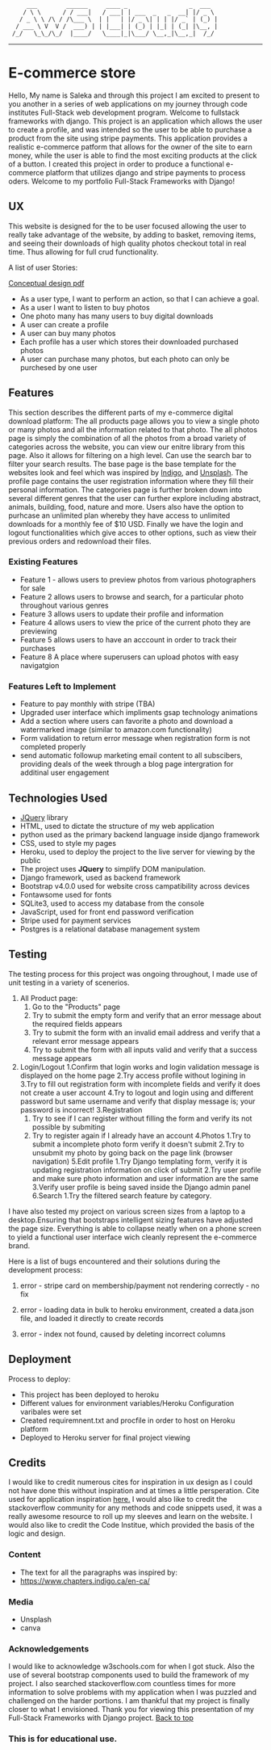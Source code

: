          ___        ______     ____ _                 _  ___  
        / \ \      / / ___|   / ___| | ___  _   _  __| |/ _ \ 
       / _ \ \ /\ / /\___ \  | |   | |/ _ \| | | |/ _` | (_) |
      / ___ \ V  V /  ___) | | |___| | (_) | |_| | (_| |\__, |
     /_/   \_\_/\_/  |____/   \____|_|\___/ \__,_|\__,_|  /_/ 
 ----------------------------------------------------------------- 


# E-commerce store
Hello, My name is Saleka and through this project I am excited to present to you
another in a series of web applications on my journey through code institutes Full-Stack web development program. Welcome to fullstack frameworks with django.
This project is an application which allows the user to create a profile, and was intended so the user to be able to  purchase a product from the site using stripe payments. 
This application provides a realistic e-commerce patform that allows for the owner of the site to earn money, 
while the user is able to find the most exciting products at the click of a button.
I created this project in order to produce a functional e-commerce platform that utilizes django and stripe payments to process oders.
Welcome to my portfolio Full-Stack Frameworks with Django!

 
## UX
 
This website is designed for the to be user focused allowing the user to really take advantage of the website, by adding to basket, removing items, and seeing their downloads of high quality photos checkout total in real time. Thus allowing for full crud functionality.


 A list of user Stories:

<a href= "files/Conceptual design cassandra.pdf">Conceptual design pdf</a>
- As a user type, I want to perform an action, so that I can achieve a goal.
- As a user I want to listen to buy photos
- One photo many has many users to buy digital downloads
- A user can create a profile
- A user can buy many photos
- Each profile has a user which stores their downloaded purchased photos
- A user can purchase many photos, but each photo can only be purchesed by one user


## Features

This section describes the different parts of my e-commerce digital download platform:
The all products page allows you to view a single photo or many photos and all the information related to that photo.
The all photos page is simply the combination of all the photos from a broad variety of categories across the website, you can view our enitre library from this page. Also it allows for 
filtering on a high level. Can use the search bar to filter your search results.
The base page is the base template for the websites look and feel which was inspired by <a href= "https://www.chapters.indigo.ca/">Indigo</a>, and <a href= "https://www.chapters.indigo.ca/">Unsplash</a>.
The profile page contains the user registration information where they fill their personal information.
The categories page is further broken down into several different genres that the user can further explore  including abstract, animals, building, food, nature and more.
Users also have the option to purhcase an unlimited plan whereby they have access to unlimited downloads for a monthly fee of $10 USD.
Finally we have the login and logout functionalities which give acces to other options, such as view their previous orders and redownload their files.

### Existing Features
- Feature 1 - allows users to preview photos from various photographers for sale
- Feature 2 allows users to browse and search, for a particular photo throughout various genres
- Feature 3 allows users to update their profile and information 
- Feature 4 allows users to view the price of the current photo they are previewing
- Feature 5 allows users to have an acccount in order to track their purchases 
- Feature 8 A place where superusers can upload photos with easy navigatgion

### Features Left to Implement
- Feature to pay monthly with stripe (TBA)
- Upgraded user interface which impliments  gsap technology animations 
- Add a section where users can favorite a photo and download a watermarked image (similar to amazon.com functionality)
- Form validation to return error message when registration form is not completed properly
- send automatic followup marketing email content to all subscibers, providing deals of the week through a blog page intergration for additinal user engagement

## Technologies Used

- [JQuery](https://jquery.com) library
- HTML, used to dictate the structure of my web application
- python used as the primary backend language inside django framework
- CSS, used to style my pages 
- Heroku, used to deploy the project to the live server for viewing by the public
- The project uses **JQuery** to simplify DOM manipulation.
- Django framework, used as backend framework
- Bootstrap v4.0.0  used for website cross campatibility across devices
- Fontawsome used for fonts
- SQLite3, used to access my database from the console
- JavaScript, used for front end password verification
- Stripe used for payment services 
- Postgres is a relational database management system 



## Testing

The testing process for this project was ongoing throughout, I made use of unit testing in a variety of scenerios.

1. All Product page:
    1. Go to the "Products" page
    2. Try to submit the empty form and verify that an error message about the required fields appears
    3. Try to submit the form with an invalid email address and verify that a relevant error message appears
    4. Try to submit the form with all inputs valid and verify that a success message appears
2. Login/Logout
    1.Confirm that login works and login validation message is displayed on the home page
    2.Try access profile without logining in
    3.Try to fill out registration form with incomplete fields and verify it does not create a user account
    4.Try to logout and login using and different password but same username and verify that display message is; your password is incorrect!
3.Registration
    1. Try to see if I can register without filling the form and verify its not possible by submiting
    2. Try to register again if I already have an account
4.Photos
    1.Try to submit a incomplete photo form verify it doesn't submit
    2.Try to unsubmit my photo by going back on the page link (browser navigation)
5.Edit profile
    1.Try Django templating form, verify it is updating registration information on click of submit
    2.Try user profile and make sure photo information and user information are the same 
    3.Verify user profile is being saved inside the Django admin panel
6.Search
    1.Try the filtered search feature by category.

I have also tested my project on various screen sizes from a laptop to a desktop.Ensuring that bootstraps intelligent sizing features have adjusted the page size.
Everything is able to collapse neatly when on a phone screen to yield a functional user interface wich cleanly represent the e-commerce brand.

Here is a list of bugs encountered and their solutions during the development process:

1. error - stripe card on membership/payment not rendering correctly - no fix

2. error - loading data in bulk to heroku environment, created a data.json file, and loaded it directly to create records

3. error - index not found, caused by deleting incorrect columns


## Deployment
Process to deploy:
- This project has been deployed to heroku
- Different values for environment variables/Heroku Configuration varibales were set
- Created requiremnent.txt and procfile in order to host on Heroku  platform
- Deployed to Heroku server for final project viewing 

## Credits
I would like to credit numerous cites for inspiration in ux design as I could 
not have done this without inspiration and at times a little persperation. Cite 
used for application inspiration <a href="https://www.canva.com/">here.</a> 
I would also like to credit the stackoverflow community for any methods and 
code snippets used, it was a really awesome resource to roll up my sleeves and 
learn on the website.
I would also like to credit the Code Institue, which provided the basis of the logic and design.
### Content
- The text for all the paragraphs was inspired by:
- https://www.chapters.indigo.ca/en-ca/

### Media
- Unsplash
- canva


### Acknowledgements

I would like to acknowledge w3schools.com for when I got stuck. Also the use of 
several bootstrap components used to build the framework of my project.
I also searched stackoverflow.com countless
times for more information to solve problems with my application when I was puzzled and challenged
on the harder portions. I am thankful that my project is finally closer to what I 
envisioned. Thank you for viewing this presentation of my 
Full-Stack Frameworks with Django project. 
                                                <a href="#top">Back to top</a>
### This is for educational use.
